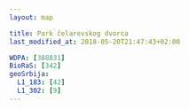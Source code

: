 ```yaml
---
layout: map

title: Park čelarevskog dvorca
last_modified_at: 2018-05-20T21:47:43+02:00

WDPA: [388831]
BioRaS: [342]
geoSrbija:
  L1_183: [42]
  L1_302: [9]
---
```

